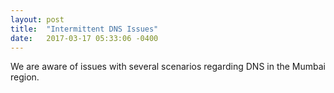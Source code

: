 ```yaml
---
layout: post
title:  "Intermittent DNS Issues"
date:   2017-03-17 05:33:06 -0400
---
```


We are aware of issues with several scenarios regarding DNS in the Mumbai region.
